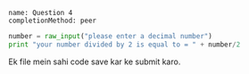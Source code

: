 ```ngMeta
name: Question 4	
completionMethod: peer
```

```python
number = raw_input("please enter a decimal number")
print "your number divided by 2 is equal to = " + number/2
```

Ek file mein sahi code save kar ke submit karo.